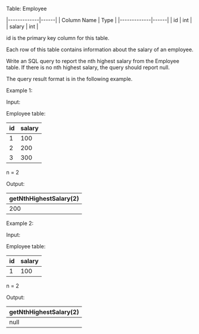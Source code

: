 Table: Employee

|-------------|------|
| Column Name | Type |
|-------------|------|
| id          | int  |
| salary      | int  |

id is the primary key column for this table.

Each row of this table contains information about the salary of an employee.
 

Write an SQL query to report the nth highest salary from the Employee table. If there is no nth highest salary, the query should report null.

The query result format is in the following example.

 

Example 1:

Input: 

Employee table:


| id | salary |
|----|--------|
| 1  | 100    |
| 2  | 200    |
| 3  | 300    |

n = 2

Output: 


| getNthHighestSalary(2) |
|------------------------|
| 200                    |

Example 2:

Input: 

Employee table:


| id | salary |
|----|--------|
| 1  | 100    |

n = 2

Output: 


| getNthHighestSalary(2) |
|------------------------|
| null                   |
